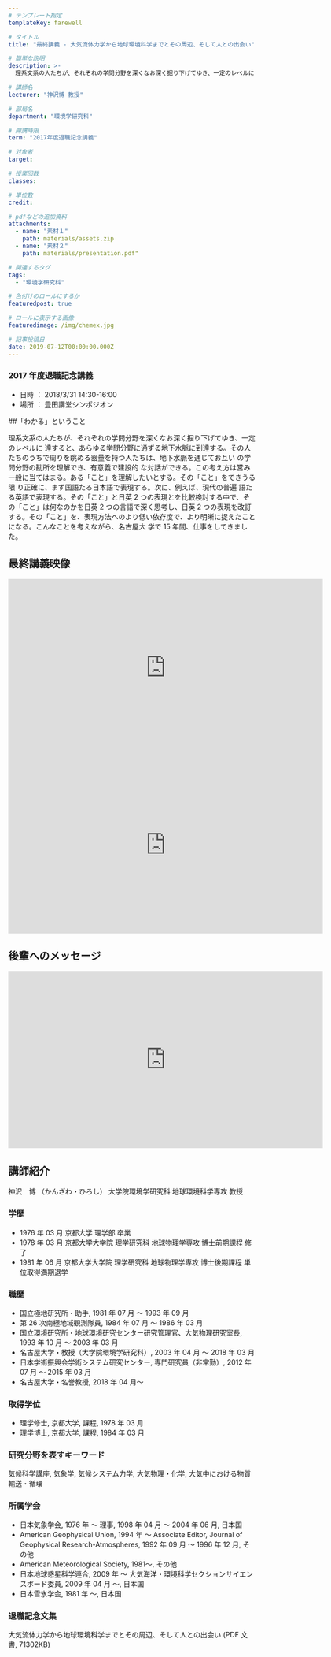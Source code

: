 ```yaml
---
# テンプレート指定
templateKey: farewell

# タイトル
title: "最終講義 - 大気流体力学から地球環境科学までとその周辺、そして人との出会い"

# 簡単な説明
description: >-
  理系文系の人たちが、それぞれの学問分野を深くなお深く掘り下げてゆき、一定のレベルに 達すると、あらゆる学問分野に通ずる地下水脈に到達する。その人たちのうちで周りを眺める器量を持つ人たちは、地下水脈を通じてお互い の学問分野の勘所を理解でき、有意義で建設的 な対話ができる。この考え方は営み一般に当てはまる。ある「こと」を理解したいとする。その「こと」をできうる限 り正確に、まず国語たる日本語で表現する。次に、例えば、現代の普遍 語たる英語で表現する。その「こと」と日英 2 つの表現とを比較検討する中で、その「こと」は何なのかを日英 2 つの言語で深く思考し、日英 2 つの表現を改訂する。その「こと」を、表現方法へのより低い依存度で、より明晰に捉えたことになる。こんなことを考えながら、名古屋大 学で15年間、仕事をしてきました。

# 講師名
lecturer: "神沢博 教授"

# 部局名
department: "環境学研究科"

# 開講時限
term: "2017年度退職記念講義"

# 対象者
target:

# 授業回数
classes:

# 単位数
credit:

# pdfなどの追加資料
attachments:
  - name: "素材１"
    path: materials/assets.zip
  - name: "素材２"
    path: materials/presentation.pdf"

# 関連するタグ
tags:
  - "環境学研究科"

# 色付けのロールにするか
featuredpost: true

# ロールに表示する画像
featuredimage: /img/chemex.jpg

# 記事投稿日
date: 2019-07-12T00:00:00.000Z
---
```


### 2017 年度退職記念講義

- 日時 ： 2018/3/31 14:30-16:00
- 場所 ： 豊田講堂シンポジオン

##「わかる」ということ

理系文系の人たちが、それぞれの学問分野を深くなお深く掘り下げてゆき、一定のレベルに 達すると、あらゆる学問分野に通ずる地下水脈に到達する。その人たちのうちで周りを眺める器量を持つ人たちは、地下水脈を通じてお互い の学問分野の勘所を理解でき、有意義で建設的 な対話ができる。この考え方は営み一般に当てはまる。ある「こと」を理解したいとする。その「こと」をできうる限 り正確に、まず国語たる日本語で表現する。次に、例えば、現代の普遍 語たる英語で表現する。その「こと」と日英 2 つの表現とを比較検討する中で、その「こと」は何なのかを日英 2 つの言語で深く思考し、日英 2 つの表現を改訂する。その「こと」を、表現方法へのより低い依存度で、より明晰に捉えたことになる。こんなことを考えながら、名古屋大 学で 15 年間、仕事をしてきました。

## 最終講義映像

<iframe src="https://nuvideo.media.nagoya-u.ac.jp/embed/0a1d5d87020dbdf4dcb4ed296bbd3ae2b30fc8b4/autostart/true/caption/true" width="640" height="360" frameborder="0" allowfullscreen></iframe>

<iframe src="https://nuvideo.media.nagoya-u.ac.jp/embed/b8def486fe9cfd48f34e63feb89c25de165d13a7/autostart/true/caption/true" width="640" height="360" frameborder="0" allowfullscreen></iframe>

## 後輩へのメッセージ

<iframe src="https://nuvideo.media.nagoya-u.ac.jp/embed/b61ed073e3749179a2351ce01fed4fa3b0e56cc0/autostart/true/caption/true" width="640" height="360" frameborder="0" allowfullscreen></iframe>

## 講師紹介

神沢　博 （かんざわ・ひろし） 大学院環境学研究科 地球環境科学専攻 教授

### 学歴

- 1976 年 03 月 京都大学 理学部 卒業
- 1978 年 03 月 京都大学大学院 理学研究科 地球物理学専攻 博士前期課程 修了
- 1981 年 06 月 京都大学大学院 理学研究科 地球物理学専攻 博士後期課程 単位取得満期退学

### 職歴

- 国立極地研究所・助手, 1981 年 07 月 ～ 1993 年 09 月
- 第 26 次南極地域観測隊員, 1984 年 07 月 ～ 1986 年 03 月
- 国立環境研究所・地球環境研究センター研究管理官、大気物理研究室長, 1993 年 10 月 ～ 2003 年 03 月
- 名古屋大学・教授（大学院環境学研究科）, 2003 年 04 月 ～ 2018 年 03 月
- 日本学術振興会学術システム研究センター, 専門研究員（非常勤）, 2012 年 07 月 ～ 2015 年 03 月
- 名古屋大学・名誉教授, 2018 年 04 月～

### 取得学位

- 理学修士, 京都大学, 課程, 1978 年 03 月
- 理学博士, 京都大学, 課程, 1984 年 03 月

### 研究分野を表すキーワード

気候科学講座, 気象学, 気候システム力学, 大気物理・化学, 大気中における物質輸送・循環

### 所属学会

- 日本気象学会, 1976 年 〜 理事, 1998 年 04 月 ～ 2004 年 06 月, 日本国
- American Geophysical Union, 1994 年 〜 Associate Editor, Journal of Geophysical Research-Atmospheres, 1992 年 09 月 ～ 1996 年 12 月, その他
- American Meteorological Society, 1981〜, その他
- 日本地球惑星科学連合, 2009 年 〜 大気海洋・環境科学セクションサイエンスボード委員, 2009 年 04 月 ～, 日本国
- 日本雪氷学会, 1981 年 〜, 日本国

### 退職記念文集

大気流体力学から地球環境科学までとその周辺、そして人との出会い (PDF 文書, 71302KB)
